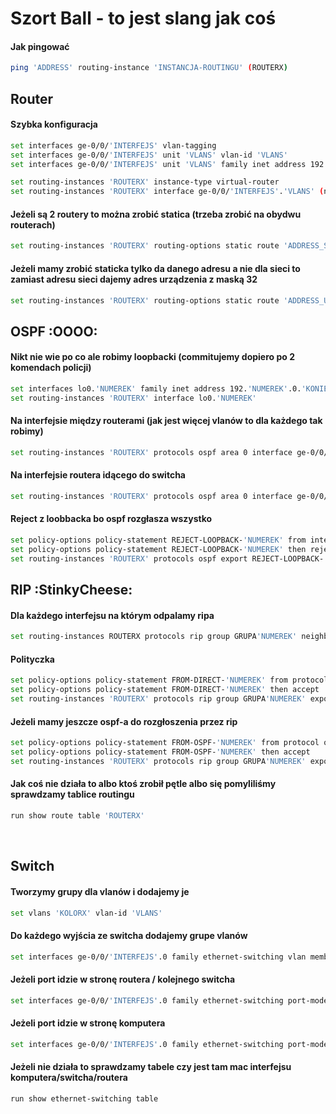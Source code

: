 # Szort Ball - to jest slang jak coś
#### Jak pingować
```bash
ping 'ADDRESS' routing-instance 'INSTANCJA-ROUTINGU' (ROUTERX)
```

## Router
#### Szybka konfiguracja
```bash
set interfaces ge-0/0/'INTERFEJS' vlan-tagging
set interfaces ge-0/0/'INTERFEJS' unit 'VLANS' vlan-id 'VLANS'
set interfaces ge-0/0/'INTERFEJS' unit 'VLANS' family inet address 192.168.X.'ADDRESS'/'MASKA' (np .9/30)

set routing-instances 'ROUTERX' instance-type virtual-router
set routing-instances 'ROUTERX' interface ge-0/0/'INTERFEJS'.'VLANS' (np. 1.1000)
```
#### Jeżeli są 2 routery to można zrobić statica (trzeba zrobić na obydwu routerach)
```bash
set routing-instances 'ROUTERX' routing-options static route 'ADDRESS_SIECI'/'MASKA' next-hop 'ADDRESS_ROUTERA' (bez maski)
```
#### Jeżeli mamy zrobić staticka tylko da danego adresu a nie dla sieci to zamiast adresu sieci dajemy adres urządzenia z maską 32
```bash
set routing-instances 'ROUTERX' routing-options static route 'ADDRESS_URZADZENIA'/32 next-hop 'ADDRESS_ROUTERA' (bez maski)
```

## OSPF :OOOO:
#### Nikt nie wie po co ale robimy loopbacki (commitujemy dopiero po 2 komendach policji)
```bash
set interfaces lo0.'NUMEREK' family inet address 192.'NUMEREK'.0.'KONIEC_IP_ROUTERA'/32
set routing-instances 'ROUTERX' interface lo0.'NUMEREK'
```
#### Na interfejsie między routerami (jak jest więcej vlanów to dla każdego tak robimy)
```bash
set routing-instances 'ROUTERX' protocols ospf area 0 interface ge-0/0/'INTERFEJS'.'VLAN'
```
#### Na interfejsie routera idącego do switcha
```bash
set routing-instances 'ROUTERX' protocols ospf area 0 interface ge-0/0/'INTERFEJS'.'VLAN' passive
```
#### Reject z loobbacka bo ospf rozgłasza wszystko
```bash
set policy-options policy-statement REJECT-LOOPBACK-'NUMEREK' from interface lo0.'NUMEREK'
set policy-options policy-statement REJECT-LOOPBACK-'NUMEREK' then reject
set routing-instances 'ROUTERX' protocols ospf export REJECT-LOOPBACK-'NUMEREK'
```

## RIP :StinkyCheese:
#### Dla każdego interfejsu na którym odpalamy ripa
```bash
set routing-instances ROUTERX protocols rip group GRUPA'NUMEREK' neighbor ge-0/0/'INTERFEJS'.'VLANS'
```
#### Polityczka
```bash
set policy-options policy-statement FROM-DIRECT-'NUMEREK' from protocol direct
set policy-options policy-statement FROM-DIRECT-'NUMEREK' then accept
set routing-instances 'ROUTERX' protocols rip group GRUPA'NUMEREK' export FROM-DIRECT-'NUMEREK'
```
#### Jeżeli mamy jeszcze ospf-a do rozgłoszenia przez rip
```bash
set policy-options policy-statement FROM-OSPF-'NUMEREK' from protocol ospf
set policy-options policy-statement FROM-OSPF-'NUMEREK' then accept
set routing-instances 'ROUTERX' protocols rip group GRUPA'NUMEREK' export FROM-OSPF-'NUMEREK'
```

#### Jak coś nie działa to albo ktoś zrobił pętle albo się pomyliliśmy sprawdzamy tablice routingu
```bash
run show route table 'ROUTERX'
```

<br>

## Switch

#### Tworzymy grupy dla vlanów i dodajemy je
```bash
set vlans 'KOLORX' vlan-id 'VLANS'
```

#### Do każdego wyjścia ze switcha dodajemy grupe vlanów
```bash
set interfaces ge-0/0/'INTERFEJS'.0 family ethernet-switching vlan members 'KOLORX'
```

#### Jeżeli port idzie w stronę routera / kolejnego switcha
```bash
set interfaces ge-0/0/'INTERFEJS'.0 family ethernet-switching port-mode trunk
```

#### Jeżeli port idzie w stronę komputera
```bash
set interfaces ge-0/0/'INTERFEJS'.0 family ethernet-switching port-mode access
```

#### Jeżeli nie działa to sprawdzamy tabele czy jest tam mac interfejsu komputera/switcha/routera
```bash
run show ethernet-switching table
```
<br>

